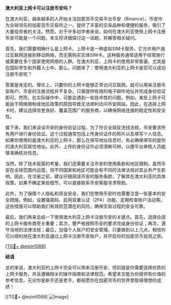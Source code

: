 **澳大利亚上网卡可以注册币安吗？**

在澳大利亚，越来越多的人开始关注加密货币交易平台币安（Binance）。币安作为全球领先的加密货币交易所之一，提供了丰富的交易品种和便捷的服务，吸引了大量投资者的关注。然而，对于许多初学者来说，如何在澳大利亚使用上网卡注册币安可能是一个问题。本文将详细探讨这一话题，并解答相关疑问。

首先，我们需要明确什么是上网卡。上网卡是一种虚拟SIM卡服务，它允许用户通过互联网连接到移动网络，而无需购买实体SIM卡。这种服务通常适用于经常旅行或需要在多个国家使用网络的人群。在澳大利亚，上网卡的使用非常普遍，尤其是在国际学生和外籍人士中。那么，问题来了：使用澳大利亚的上网卡是否可以成功注册币安呢？

答案是肯定的。理论上，只要你的上网卡能够正常访问互联网，就可以用来注册币安账户。币安的注册流程并不复杂，只需提供有效的电子邮件地址并完成身份验证即可。然而，在实际操作中，可能会遇到一些技术性的问题。例如，某些上网卡可能由于网络限制或地区政策的原因导致无法顺利访问币安网站。因此，在选择上网卡时，建议选择信誉良好、覆盖范围广的服务商，以确保网络连接的稳定性和安全性。

接下来，我们来谈谈币安的身份验证过程。为了符合全球反洗钱法规，币安要求所有用户进行身份验证。这个过程通常包括上传身份证件的照片以及填写个人信息。如果你使用的是澳大利亚的上网卡，那么在填写地址信息时，务必确保填写的是你的澳大利亚居住地址。此外，上传的身份证件必须清晰可辨，以便平台审核人员能够准确核对信息。

当然，除了技术层面的考量，我们还需要关注币安的使用条款和地区限制。虽然币安在全球范围内运营，但不同国家和地区可能会有不同的法律法规对其业务产生影响。因此，在注册之前，建议仔细阅读币安的服务条款，了解其在澳大利亚的具体政策。如果不确定某些细节，可以直接联系币安客服寻求帮助。

此外，为了保障个人隐私和资金安全，我们在使用币安时也需要注意一些基本的安全措施。例如，设置强密码、启用双重认证（2FA）功能、定期检查账户活动等。这些措施可以帮助我们有效防范潜在的风险，确保交易过程的安全可靠。

最后，我们再来总结一下使用澳大利亚上网卡注册币安的关键点。首先，选择合适的上网卡服务商至关重要；其次，要严格按照币安的要求完成身份验证；再次，遵守当地的法律法规；最后，加强个人账户的安全管理。只要做到以上几点，相信你可以顺利地在澳大利亚通过上网卡注册币安账户，并开启你的加密货币投资之旅。

[[TG💪+ @esim1088](https://t.me/s/esim1088)]

**结语**

总的来说，澳大利亚的上网卡完全可以用来注册币安，但前提是你需要选择优质的上网卡服务，并且遵循相关的操作指南和法律规范。希望本文能为你提供有价值的参考信息。无论你是新手还是老手，都祝愿你在加密货币的世界里取得理想的成绩！

[[TG💪+ @esim1088] ![Image](https://i.postimg.cc/4NQfJmqS/Snipaste-2025-05-13-00-14-12.png)]